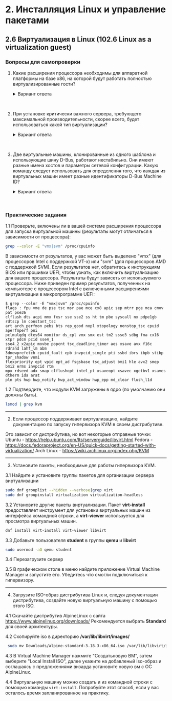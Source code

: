 # 2. Инсталляция Linux и управление пакетами

## 2.6 Виртуализация в Linux (102.6 Linux as a virtualization guest)

### Вопросы для самопроверки

1. Какие расширения процессора необходимы для аппаратной платформы на базе x86, на которой будут работать полностью виртуализированные гости? 

    <details>
    <summary>Вариант ответа</summary>

    VT-x для процессоров Intel или AMD-V для процессоров AMD
    
    </details>
<br> 


2. При установке критически важного сервера, требующего максимальной производительности, скорее всего, будет использоваться какой тип виртуализации? 

    <details>
    <summary>Вариант ответа</summary>

    Операционная система, использующая паравиртуализацию, например Xen, в качестве гостевой операционной системы может более эффективно использовать доступные ей аппаратные ресурсы за счет применения программных драйверов, разработанных для работы с гипервизором.
    
    </details>
<br> 


3. Две виртуальные машины, клонированные из одного шаблона и использующие шину D-Bus, работают нестабильно. Они имеют разные имена хостов и параметры сетевой конфигурации. Какую команду следует использовать для определения того, что каждая из виртуальных машин имеет разные идентификаторы D-Bus Machine ID? 

    <details>
    <summary>Вариант ответа</summary>

    dbus-uuidgen --get
    
    </details>
<br> 




### Практические задания

1.1 Проверьте, включены ли в вашей системе расширения процессора для запуска виртуальной машины (результаты могут отличаться в зависимости от процессора): 

```sh
grep --color -E "vmx|svm" /proc/cpuinfo
```

В зависимости от результатов, у вас может быть выделено "vmx" (для процессоров Intel с поддержкой VT-x) или "svm" (для процессоров AMD с поддержкой SVM). Если результатов нет, обратитесь к инструкциям BIOS или прошивки UEFI, чтобы узнать, как включить виртуализацию для вашего процессора. Результаты будут зависеть от используемого процессора. Ниже приведен пример результатов, полученных на компьютере с процессором Intel с включенными расширениями виртуализации в микропрограмме UEFI:
```console
$ grep --color -E "vmx|svm" /proc/cpuinfo
flags : fpu vme de pse tsc msr pae mce cx8 apic sep mtrr pge mca cmov pat pse36
clflush dts acpi mmx fxsr sse sse2 ss ht tm pbe syscall nx pdpe1gb rdtscp lm constant_tsc
art arch_perfmon pebs bts rep_good nopl xtopology nonstop_tsc cpuid aperfmperf pni
pclmulqdq dtes64 monitor ds_cpl vmx smx est tm2 ssse3 sdbg fma cx16 xtpr pdcm pcid sse4_1
sse4_2 x2apic movbe popcnt tsc_deadline_timer aes xsave avx f16c rdrand lahf_lm abm
3dnowprefetch cpuid_fault epb invpcid_single pti ssbd ibrs ibpb stibp tpr_shadow vnmi
flexpriority ept vpid ept_ad fsgsbase tsc_adjust bmi1 hle avx2 smep bmi2 erms invpcid rtm
mpx rdseed adx smap clflushopt intel_pt xsaveopt xsavec xgetbv1 xsaves dtherm ida arat
pln pts hwp hwp_notify hwp_act_window hwp_epp md_clear flush_l1d
```
1.2 Подтвердите, что модули KVM загружены в ядро (по умолчанию они должны быть).
```bash
lsmod | grep kvm
```
---
2. Если процессор поддерживает виртуализацию, найдите документацию по запуску гипервизора KVM в своем дистрибутиве. 

Это зависит от дистрибутива, но вот некоторые отправные точки: 
Ubuntu - https://help.ubuntu.com/lts/serverguide/libvirt.html 
Fedora - https://docs.fedoraproject.org/en-US/quick-docs/getting-started-with-virtualization/ 
Arch Linux - https://wiki.archlinux.org/index.php/KVM 

---
3. Установите пакеты, необходимые для работы гипервизора KVM. 

3.1 Найдите и установите группы пакетов для организации сервера виртуализации
```bash
sudo dnf grouplist --hidden --verbose|grep virt
sudo dnf groupinstall virtualization virtualization-headless
```

3.2 Установите другие пакеты виртуализации. Пакет **virt-install** предоставляет инструмент для установки виртуальных машин из интерфейса командной строки, а **virt-viewer** используется для просмотра виртуальных машин.
```bash
dnf install virt-install virt-viewer libvirt
```

3.3 Добавьте пользователя **student**  в группы  **qemu** и **libvirt**
```sh
sudo usermod -aG qemu student
```

3.4 Перезагрузите сервер

3.5 В графическом столе в меню найдите приложение Virtual Machine Manager и запустите его. Убедитесь что смогли подключиться к гипервизору.

---
4. Загрузите ISO-образ дистрибутива Linux и, следуя документации дистрибутива, создайте новую виртуальную машину с помощью этого ISO. 

4.1 Cкачайте дистрибутив AlpineLinux c сайта https://www.alpinelinux.org/downloads/ 
Рекомендуется выбрать **Standard** для своей архитектуры.

4.2 Скопируйте iso в директорию  **/var/lib/libvirt/images/**
```sh
 sudo mv Downloads/alpine-standard-3.18.3-x86_64.iso /var/lib/libvirt/images/ -v
```

4.3 В Virtual Machine Manager нажмите "Создатьновую ВМ", затем выберите "Local Install ISO", далее укажите на добавленый  iso-образ  и соглашаясь с предложениями визарда установите новую вм с ОС AlpineLinux.

4.4 Виртуальную машину можно создать и из командной строки с помощью команды `virt-install`. Попробуйте этот способ, если у вас осталось время запланированное на практику.